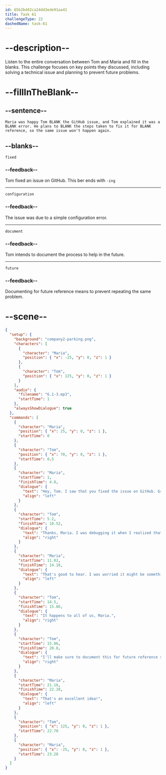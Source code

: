 ```yaml
---
id: 65b2bd42ca24dd3ede91aa41
title: Task 61
challengeType: 22
dashedName: task-61
---
```


<!-- (Audio) The whole dialogue -->

# --description--

Listen to the entire conversation between Tom and Maria and fill in the blanks. This challenge focuses on key points they discussed, including solving a technical issue and planning to prevent future problems.

# --fillInTheBlank--

## --sentence--

`Maria was happy Tom BLANK the GitHub issue, and Tom explained it was a BLANK error. He plans to BLANK the steps taken to fix it for BLANK reference, so the same issue won't happen again.`

## --blanks--

`fixed`

### --feedback--

Tom fixed an issue on GitHub. This ber ends with `-ing`

---

`configuration`

### --feedback--

The issue was due to a simple configuration error.

---

`document`

### --feedback--

Tom intends to document the process to help in the future.

---

`future`

### --feedback--

Documenting for future reference means to prevent repeating the same problem.

# --scene--

```json
{
  "setup": {
    "background": "company2-parking.png",
    "characters": [
      {
        "character": "Maria",
        "position": { "x": -25, "y": 0, "z": 1 }
      },
      {
        "character": "Tom",
        "position": { "x": 125, "y": 0, "z": 1 }
      }
    ],
    "audio": {
      "filename": "6.1-3.mp3",
      "startTime": 1
    },
    "alwaysShowDialogue": true
  },
  "commands": [
    {
      "character": "Maria",
      "position": { "x": 25, "y": 0, "z": 1 },
      "startTime": 0
    },
    {
      "character": "Tom",
      "position": { "x": 70, "y": 0, "z": 1 },
      "startTime": 0.5
    },
    {
      "character": "Maria",
      "startTime": 1,
      "finishTime": 4.8,
      "dialogue": {
        "text": "Hey, Tom. I saw that you fixed the issue on GitHub. Great job!",
        "align": "left"
      }
    },
    {
      "character": "Tom",
      "startTime": 5.2,
      "finishTime": 10.52,
      "dialogue": {
        "text": "Thanks, Maria. I was debugging it when I realized that it was a simple configuration error in the code.",
        "align": "right"
      }
    },
    {
      "character": "Maria",
      "startTime": 11.02,
      "finishTime": 14.18,
      "dialogue": {
        "text": "That's good to hear. I was worried it might be something more complicated.",
        "align": "left"
      }
    },
    {
      "character": "Tom",
      "startTime": 14.5,
      "finishTime": 15.86,
      "dialogue": {
        "text": "It happens to all of us, Maria.",
        "align": "right"
      }
    },
    {
      "character": "Tom",
      "startTime": 15.86,
      "finishTime": 20.8,
      "dialogue": {
        "text": "I'll make sure to document this for future reference so we won't run into the same problem again.",
        "align": "right"
      }
    },
    {
      "character": "Maria",
      "startTime": 21.16,
      "finishTime": 22.28,
      "dialogue": {
        "text": "That's an excellent idea!",
        "align": "left"
      }
    },
    {
      "character": "Tom",
      "position": { "x": 125, "y": 0, "z": 1 },
      "startTime": 22.78
    },
    {
      "character": "Maria",
      "position": { "x": -25, "y": 0, "z": 1 },
      "startTime": 23.28
    }
  ]
}
```
